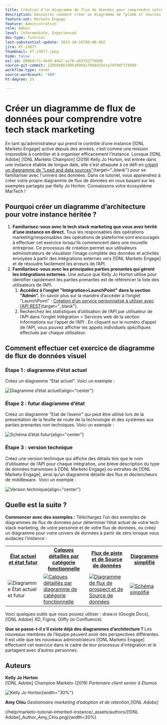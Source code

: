 ```yaml
---
title: Création d’un diagramme de flux de données pour comprendre votre Tech stack marketing
description: Découvrez comment créer un diagramme de "plomb et sources de données" pour comprendre l’univers des données, pour contrôler et organiser efficacement l’instance.
feature-set: Marketo Engage
feature: Administration
role: Admin
level: Intermediate, Experienced
doc-type: Tutorial
last-substantial-update: 2023-10-16T00:00:00Z
jira: KT-13877
thumbnail: KT-13877.jpeg
hide: false
exl-id: 088bdcf1-4e49-44a7-ac78-a03742ff680b
source-git-commit: 1205848b1985a99b91f9d4d25e1a79f0df379589
workflow-type: tm+mt
source-wordcount: '569'
ht-degree: 2%

---
```


# Créer un diagramme de flux de données pour comprendre votre tech stack marketing

En tant qu’administrateur qui prend le contrôle d’une instance [!DNL Marketo Engage] active depuis des années, c’est comme une mission impossible à contrôler et à organiser efficacement l’instance. Lorsque [!DNL Adobe] [!DNL Marketo Champion] (2019) Kelly Jo Horton, est entrée dans une instance établie de longue date, elle s&#39;est attaquée à ce défi en [créant un diagramme de &quot;Lead and data sources&quot;](https://nation.marketo.com/t5/employee-blogs/understand-your-marketing-technology-and-data-create-this/ba-p/296774){target="_blank"} pour se familiariser avec l&#39;univers des données. Dans ce tutoriel, vous apprendrez à créer votre propre diagramme de flux de données en vous basant sur les exemples partagés par Kelly Jo Horton. Connaissons votre écosystème MarTech !

## Pourquoi créer un diagramme d’architecture pour votre instance héritée ?

1. **Familiarisez-vous avec le tech stack marketing que vous avez hérité d’une instance en direct.** Tous les responsables des opérations marketing/responsables des opérations de plateforme sont encouragés à effectuer cet exercice lorsqu’ils commencent dans une nouvelle entreprise. Ce processus de création permet aux utilisateurs administrateurs de visualiser l’image complète des données et activités envoyées à partir des intégrations externes vers [!DNL Marketo Engage] et de résoudre facilement les erreurs de l’API.
2. **Familiarisez-vous avec les principales parties prenantes qui gèrent les intégrations externes.** Une astuce que Kelly Jo Horton utilise pour identifier rapidement les parties prenantes est de référencer la liste des utilisateurs de l’API.
   1. **Accédez à l’onglet &quot;Intégration>LaunchPoint&quot; dans la section &quot;Admin&quot;.** En savoir plus sur la manière d’accéder à l’onglet &quot;LaunchPoint&quot; : [Création d’un service personnalisé à utiliser avec l’API REST](https://experienceleague.adobe.com/docs/marketo/using/product-docs/administration/additional-integrations/create-a-custom-service-for-use-with-rest-api.html){target="_blank"}.
   2. Recherchez les statistiques d’utilisation de l’API par utilisateur de l’API dans l’onglet Intégration > Services web de la section Informations sur l’appel de l’API . En cliquant sur le numéro d’appel de l’API, vous pouvez afficher les appels individuels spécifiques effectués par chaque utilisateur.

## Comment effectuer cet exercice de diagramme de flux de données visuel

### Étape 1 : diagramme d’état actuel

Créez un diagramme &quot;Etat actuel&quot;. Voici un exemple :

![Diagramme d’état actuel](/help/marketo-tutorial-inherited-instance/_assets/data-flow-diagram/Current_State_Lead_Data_Sources_KellyJo_Horton.png){align="center"}


### Étape 2 : futur diagramme d’état

Créez un diagramme &quot;Etat de l’avenir&quot; qui peut être utilisé lors de la présentation de la feuille de route de la technologie et des systèmes aux parties prenantes non techniques. Voici un exemple :

![Schéma d’état futur](/help/marketo-tutorial-inherited-instance/_assets/data-flow-diagram/Future-State-Lead-Data-Sources-KellyJo-Horton.png){align="center"}

### Étape 3 : version technique

Créez une version technique qui affiche des détails tels que le nom d’utilisateur de l’API pour chaque intégration, une brève description du type de données transmises à [!DNL Marketo Engage] ou extraites de [!DNL Marketo Engage], ainsi qu’un diagramme détaillé des flux et déclencheurs de middleware.  Voici un exemple :

![Version technique](/help/marketo-tutorial-inherited-instance/_assets/data-flow-diagram/Lead-Data-Source-Diagram-KellyJo-Horton.png){align="center"}


## Quelle est la suite ?

**Commencer avec des exemples :**
Téléchargez l’un des exemples de diagrammes de flux de données pour déterminer l’état actuel de votre tech stack marketing, de votre personne et de votre flux de données, ou créez un diagramme pour votre univers de données à partir de zéro lorsque vous audaciez l’instance :


<table style="table-layout:fixed">
   <tr>  
      <td style="border: 0;">
      <div style="text-align: center;">
          <a href="./_assets/downloads/Current_Future_State_Lead_Data_Sources.zip">
            <strong>État actuel et état futur</strong>
         </a>
      </div>
      </td>
      <td style="border: 0;">
      <div style="text-align: center;">
         <a href="./_assets/downloads/Detailed_Layers_by_Functional_Category_Stacked_Technologies.zip">
         <strong> Calques détaillés par catégorie fonctionnelle </strong>   
         </a>
      </div>
      </td>
      <td style="border: 0;">
         <div style="text-align: center;">
         <a href="./_assets/downloads/Lead_Data_Source.zip">
           <strong>Flux de piste et de Source de données </strong>  
         </a>
         </div>
       </td> 
       <td style="border: 0;">
         <div style="text-align: center;">
         <a href="./_assets/downloads/Simple_World_Class_Stage_Stack.zip">
          <strong>Diagramme simplifié</strong>  
         </a>
         </div>
        </td>  
   </tr>
   <tr>
    <td style="border: 0;">
         <div>
          <img alt="Diagramme État actuel et futur" src="./_assets/Thumbnail_Current-Future State Lead_Data Sources_KellyJo_Horton.png"/>
         </a>
      </div>
      </td>
      <td style="border: 0;">
         <div>
         <a href="./_assets/downloads/Detailed_Layers_by_Functional_Category_Stacked_Technologies.zip">
         <img alt="Calques détaillés par diagramme de catégorie fonctionnelle" src="./_assets/Thumbnail_Detailed_Layers_by_Functional_Category_Stacked_Technologies_KellyJo_Horton.png" />
       </a>
         </div>
      </td>
       <td style="border: 0;">
         <div>
            <a href="./_assets/downloads/Lead_Data_Source.zip">
         <img alt="Diagramme de flux de prospect et de Source de données" src="./_assets/Thumbnail_Lead-Data Source Diagram_KellyJo_Horton.png" />
         </a>
         </div>
      </td>
     <td style="border: 0;">
         <div>
            <a href="./_assets/downloads/Simple_World_Class_Stage_Stack.zip">
             <img alt="Schéma simplifié" src="./_assets/Thumbnail_Simple_World_Class_Stage_Stack.png" />
         </a>
         </div>
      </td>
</table>

Voici quelques outils que vous pouvez utiliser : draw.io (Google Docs), [!DNL Adobe] XD, Figma, Gliffy (in Confluence)

**Que se passe-t-il s’il existe déjà des diagrammes d’architecture ?** Les nouveaux membres de l’équipe peuvent avoir des perspectives différentes. Il est utile que les nouveaux administrateurs [!DNL Marketo Engage] effectuent cet exercice dans le cadre de leur processus d’intégration et le partagent avec d’autres personnes.

## Auteurs

**Kelly Jo Horton**\
[!DNL Adobe] Champion Marketo (2019)
*Partenaire client senior à Etumos*

![Kelly Jo Horton](/help/marketo-tutorial-inherited-instance/_assets/authors/Customer_Author_Kelly_Jo_Horton.png){width="30%"}

**Amy Chiu**
*Gestionnaire marketing d’adoption et de rétention,[!DNL Adobe]*

(/help/marketo-tutorial-inherited-instance/_assets/authors/[!DNL Adobe]_Author_Amy_Chiu.png){width=30%}

